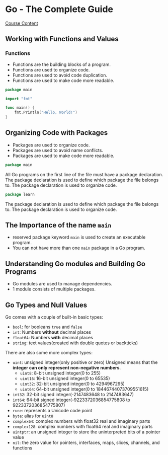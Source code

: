 # Go - The Complete Guide

[Course Content](https://www.udemy.com/course/go-the-complete-guide)

## Working with Functions and Values

### Functions

- Functions are the building blocks of a program.
- Functions are used to organize code.
- Functions are used to avoid code duplication.
- Functions are used to make code more readable.

```go
package main

import "fmt"

func main() {
    fmt.Println("Hello, World!")
}
```

## Organizing Code with Packages

- Packages are used to organize code.
- Packages are used to avoid name conflicts.
- Packages are used to make code more readable.

```go
package main
```

All Go programs on the first line of the file must have a package declaration. The package declaration is used to define which package the file belongs to. The package declaration is used to organize code.

```go
package learn
```

The package declaration is used to define which package the file belongs to. The package declaration is used to organize code.

## The Importance of the name `main`

- reserved package keyword `main` is used to create an executable program.
- You can not have more than one `main` package in a Go program.

## Understanding Go modules and Building Go Programs

- Go modules are used to manage dependencies.
- 1 module consists of multiple packages.

## Go Types and Null Values

Go comes with a couple of built-in basic types:

- `bool`: for booleans `true` and `false`
- `int`: Numbers **without** decimal places
- `float64`: Numbers **with** decimal places
- `string`: text values(created with double quotes or backticks)

There are also some more complex types:

- `uint`: unsigned integer(only positive or zero) Unsigned means that the **integer can only represent non-negative numbers**.
  - `uint8`: 8-bit unsigned integer(0 to 255)
  - `uint16`: 16-bit unsigned integer(0 to 65535)
  - `uint32`: 32-bit unsigned integer(0 to 4294967295)
  - `uint64`: 64-bit unsigned integer(0 to 18446744073709551615)
- `int32`: 32-bit signed integer(-2147483648 to 2147483647)
- `int64`: 64-bit signed integer(-9223372036854775808 to 9223372036854775807)
- `rune`: represents a Unicode code point
- `byte`: alias for `uint8`
- `complex64`: complex numbers with float32 real and imaginary parts
- `complex128`: complex numbers with float64 real and imaginary parts
- `uintptr`: an unsigned integer to store the uninterpreted bits of a pointer value
- `nil`: the zero value for pointers, interfaces, maps, slices, channels, and functions
